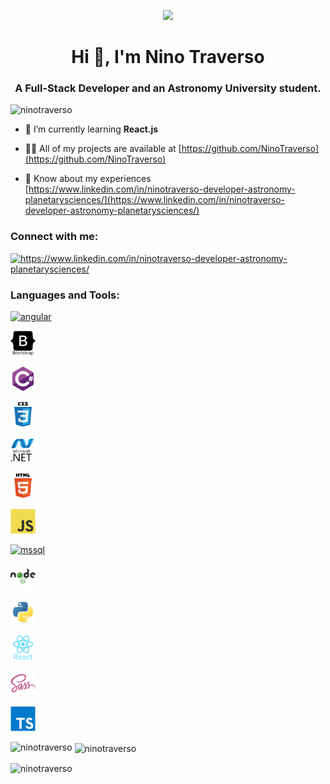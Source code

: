 <p align="center">
<img src="https://github.com/NinoTraverso/NinoTraverso/assets/134203980/a378ed3e-ef23-4f28-988b-a74bdaad122c"/>
</p>

<h1 align="center">Hi 👋, I'm Nino Traverso</h1>
<h3 align="center">A Full-Stack Developer and an Astronomy University student.</h3>

<p align="left"> <img src="https://komarev.com/ghpvc/?username=ninotraverso&label=Profile%20views&color=0e75b6&style=flat" alt="ninotraverso" /> </p>

- 🌱 I’m currently learning **React.js**

- 👨‍💻 All of my projects are available at [https://github.com/NinoTraverso](https://github.com/NinoTraverso)

- 📄 Know about my experiences [https://www.linkedin.com/in/ninotraverso-developer-astronomy-planetarysciences/](https://www.linkedin.com/in/ninotraverso-developer-astronomy-planetarysciences/)

<h3 align="left">Connect with me:</h3>
<p align="left">
<a href="https://linkedin.com/in/https://www.linkedin.com/in/ninotraverso-developer-astronomy-planetarysciences/" target="blank"><img align="center" src="https://raw.githubusercontent.com/rahuldkjain/github-profile-readme-generator/master/src/images/icons/Social/linked-in-alt.svg" alt="https://www.linkedin.com/in/ninotraverso-developer-astronomy-planetarysciences/" height="30" width="40" /></a>
</p>

<h3 align="left">Languages and Tools:</h3>
<p align="left"> 
  
<a href="https://angular.io" target="_blank" rel="noreferrer"> <img src="https://angular.io/assets/images/logos/angular/angular.svg" alt="angular" width="40" height="40"/> </a> 

<a href="https://getbootstrap.com" target="_blank" rel="noreferrer"> <img src="https://raw.githubusercontent.com/devicons/devicon/master/icons/bootstrap/bootstrap-plain-wordmark.svg" alt="bootstrap" width="40" height="40"/> </a>

<a href="https://www.w3schools.com/cs/" target="_blank" rel="noreferrer"> <img src="https://raw.githubusercontent.com/devicons/devicon/master/icons/csharp/csharp-original.svg" alt="csharp" width="40" height="40"/> </a>

<a href="https://www.w3schools.com/css/" target="_blank" rel="noreferrer"> <img src="https://raw.githubusercontent.com/devicons/devicon/master/icons/css3/css3-original-wordmark.svg" alt="css3" width="40" height="40"/> </a>
  
<a href="https://dotnet.microsoft.com/" target="_blank" rel="noreferrer"> <img src="https://raw.githubusercontent.com/devicons/devicon/master/icons/dot-net/dot-net-original-wordmark.svg" alt="dotnet" width="40" height="40"/> </a>
  
<a href="https://www.w3.org/html/" target="_blank" rel="noreferrer"> <img src="https://raw.githubusercontent.com/devicons/devicon/master/icons/html5/html5-original-wordmark.svg" alt="html5" width="40" height="40"/> </a>
  
<a href="https://developer.mozilla.org/en-US/docs/Web/JavaScript" target="_blank" rel="noreferrer"> <img src="https://raw.githubusercontent.com/devicons/devicon/master/icons/javascript/javascript-original.svg" alt="javascript" width="40" height="40"/> </a>
  
<a href="https://www.microsoft.com/en-us/sql-server" target="_blank" rel="noreferrer"> <img src="https://www.svgrepo.com/show/303229/microsoft-sql-server-logo.svg" alt="mssql" width="40" height="40"/> </a>
  
<a href="https://nodejs.org" target="_blank" rel="noreferrer"> <img src="https://raw.githubusercontent.com/devicons/devicon/master/icons/nodejs/nodejs-original-wordmark.svg" alt="nodejs" width="40" height="40"/> </a>
  
<a href="https://www.python.org" target="_blank" rel="noreferrer"> <img src="https://raw.githubusercontent.com/devicons/devicon/master/icons/python/python-original.svg" alt="python" width="40" height="40"/> </a> 
  
<a href="https://reactjs.org/" target="_blank" rel="noreferrer"> <img src="https://raw.githubusercontent.com/devicons/devicon/master/icons/react/react-original-wordmark.svg" alt="react" width="40" height="40"/> </a>
  
<a href="https://sass-lang.com" target="_blank" rel="noreferrer"> <img src="https://raw.githubusercontent.com/devicons/devicon/master/icons/sass/sass-original.svg" alt="sass" width="40" height="40"/> </a> 
  
<a href="https://www.typescriptlang.org/" target="_blank" rel="noreferrer"> <img src="https://raw.githubusercontent.com/devicons/devicon/master/icons/typescript/typescript-original.svg" alt="typescript" width="40" height="40"/> </a>
  
  </p>

<p><img align="left" src="https://github-readme-stats.vercel.app/api/top-langs?username=ninotraverso&show_icons=true&locale=en&layout=compact" alt="ninotraverso" /></p>

<p>&nbsp;<img align="center" src="https://github-readme-stats.vercel.app/api?username=ninotraverso&show_icons=true&locale=en" alt="ninotraverso" /></p>

<p><img align="center" src="https://github-readme-streak-stats.herokuapp.com/?user=ninotraverso&" alt="ninotraverso" /></p>
